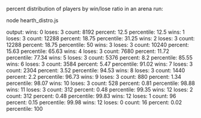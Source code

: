 percent distribution of players by win/lose ratio in an arena run:

node hearth_distro.js

output:
wins: 0 loses:  3 count:  8192  percent:  12.5  percentile: 12.5
wins: 1 loses:  3 count:  12288 percent:  18.75 percentile: 31.25
wins: 2 loses:  3 count:  12288 percent:  18.75 percentile: 50
wins: 3 loses:  3 count:  10240 percent:  15.63 percentile: 65.63
wins: 4 loses:  3 count:  7680  percent:  11.72 percentile: 77.34
wins: 5 loses:  3 count:  5376  percent:  8.2 percentile: 85.55
wins: 6 loses:  3 count:  3584  percent:  5.47  percentile: 91.02
wins: 7 loses:  3 count:  2304  percent:  3.52  percentile: 94.53
wins: 8 loses:  3 count:  1440  percent:  2.2 percentile: 96.73
wins: 9 loses:  3 count:  880 percent:  1.34  percentile: 98.07
wins: 10  loses:  3 count:  528 percent:  0.81  percentile: 98.88
wins: 11  loses:  3 count:  312 percent:  0.48  percentile: 99.35
wins: 12  loses:  2 count:  312 percent:  0.48  percentile: 99.83
wins: 12  loses:  1 count:  96  percent:  0.15  percentile: 99.98
wins: 12  loses:  0 count:  16  percent:  0.02  percentile: 100